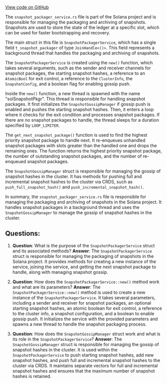 [View code on GitHub](https://github.com/solana-labs/solana/blob/master/core/src/snapshot_packager_service.rs)

The `snapshot_packager_service.rs` file is part of the Solana project and is responsible for managing the packaging and archiving of snapshots. Snapshots are used to store the state of the ledger at a specific slot, which can be used for faster bootstrapping and recovery.

The main struct in this file is `SnapshotPackagerService`, which has a single field `t_snapshot_packager` of type `JoinHandle<()>`. This field represents a background thread that handles the packaging and archiving of snapshots.

The `SnapshotPackagerService` is created using the `new()` function, which takes several arguments, such as the sender and receiver channels for snapshot packages, the starting snapshot hashes, a reference to an `AtomicBool` for exit control, a reference to the `ClusterInfo`, the `SnapshotConfig`, and a boolean flag for enabling gossip push.

Inside the `new()` function, a new thread is spawned with the name "solSnapshotPkgr". This thread is responsible for handling snapshot packages. It first initializes the `SnapshotGossipManager` if gossip push is enabled and pushes the starting snapshot hashes. Then, it enters a loop where it checks for the exit condition and processes snapshot packages. If there are no snapshot packages to handle, the thread sleeps for a duration specified by `LOOP_LIMITER`.

The `get_next_snapshot_package()` function is used to find the highest priority snapshot package to handle next. It re-enqueues unhandled snapshot packages with slots greater than the handled one and drops the remaining ones. The function returns the highest priority snapshot package, the number of outstanding snapshot packages, and the number of re-enqueued snapshot packages.

The `SnapshotGossipManager` struct is responsible for managing the gossip of snapshot hashes in the cluster. It has methods for pushing full and incremental snapshot hashes to the cluster via CRDS, such as `push_full_snapshot_hash()` and `push_incremental_snapshot_hash()`.

In summary, the `snapshot_packager_service.rs` file is responsible for managing the packaging and archiving of snapshots in the Solana project. It handles snapshot packages in a background thread and uses the `SnapshotGossipManager` to manage the gossip of snapshot hashes in the cluster.
## Questions: 
 1. **Question**: What is the purpose of the `SnapshotPackagerService` struct and its associated methods?
   **Answer**: The `SnapshotPackagerService` struct is responsible for managing the packaging of snapshots in the Solana project. It provides methods for creating a new instance of the service, joining the service, and getting the next snapshot package to handle, along with managing snapshot gossip.

2. **Question**: How does the `SnapshotPackagerService::new()` method work and what are its parameters?
   **Answer**: The `SnapshotPackagerService::new()` method is used to create a new instance of the `SnapshotPackagerService`. It takes several parameters, including a sender and receiver for snapshot packages, an optional starting snapshot hashes, an atomic boolean for exit control, a reference to the cluster info, a snapshot configuration, and a boolean to enable gossip push. It initializes the service with the provided parameters and spawns a new thread to handle the snapshot packaging process.

3. **Question**: How does the `SnapshotGossipManager` struct work and what is its role in the `SnapshotPackagerService`?
   **Answer**: The `SnapshotGossipManager` struct is responsible for managing the gossip of snapshot hashes in the cluster. It is used within the `SnapshotPackagerService` to push starting snapshot hashes, add new snapshot hashes, and push full and incremental snapshot hashes to the cluster via CRDS. It maintains separate vectors for full and incremental snapshot hashes and ensures that the maximum number of snapshot hashes is retained.